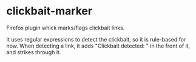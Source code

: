 # clickbait-marker
Firefox plugin whick marks/flags clickbait links.

It uses regular expressions to detect the clickbait, so it is rule-based for now.
When detecting a link, it adds "Clickbait detected: " in the front of it, and strikes through it.
